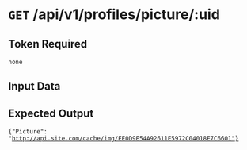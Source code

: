 # <code>GET</code> /api/v1/profiles/picture/:uid

## Token Required
	none

## Input Data

## Expected Output

 <code>{"Picture": "http://api.site.com/cache/img/EE0D9E54A92611E5972C04018E7C6601"}</code>
